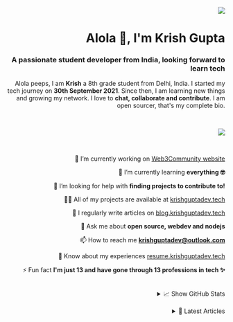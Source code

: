 <div align="right">

![](https://cardivo.vercel.app/api?name=krishguptadev&description=An%20enthusiast%20student%20developer%20looking%20forward%20to%20contribute%20to%20open%20source!%0A&image=https%3A%2F%2Fgithub.com%2Fkrishguptadev.png&site=krishguptadev.tech&instagram=krishguptadev&github=krishguptadev&twitter=krishguptadev&backgroundColor=%23ffffff)

# Alola 👋, I'm Krish Gupta
### A passionate student developer from India, looking forward to learn tech

<p>

Alola peeps, I am **Krish** a 8th grade student from Delhi, India. I started my tech journey on **30th September 2021**. Since then, I am learning new things and growing my network. I love to **chat, collaborate and contribute**. I am open sourcer, that's my complete bio.

</p> <br />

![](https://github-profile-trophy.vercel.app/?username=krishguptadev&row=1&theme=onedark&margin-w=15&margin-h=15&no-frame=true)

<br />
  
<p>
  
🔭 I’m currently working on [Web3Community website](https://github.com/web3community/web3community.github.io)

🌱 I’m currently learning **everything 🤓**

🤝 I’m looking for help with **finding projects to contribute to!**

👨‍💻 All of my projects are available at [krishguptadev.tech](https://krishguptadev.tech)

📝 I regularly write articles on [blog.krishguptadev.tech](https://blog.krishguptadev.tech)

💬 Ask me about **open source, webdev and nodejs**

📫 How to reach me **krishguptadev@outlook.com**

📄 Know about my experiences [resume.krishguptadev.tech](resume.krishguptadev.tech)

⚡ Fun fact **I'm just 13 and have gone through 13 professions in tech ✨**

</p> <br />

<details>
  <summary>📈 Show GitHub Stats <br /></summary>
  <br />
  <img width="350" align="center" src="https://github-readme-stats.vercel.app/api?username=krishguptadev&show_icons=true&theme=onedark&locale=en&count_private=true&show_icons=true&hide_border=true">

  <img width="350" align="right" src="https://github-readme-streak-stats.herokuapp.com/demo/preview.php?user=krishguptadev&theme=onedark&hide_border=true&date_format=M%20j%5B%2C%20Y%5D">
</details>
  
<br />
  
<details>
  <summary>📕 Latest Articles <br /></summary>
  <table>
    <tr>
      <td>
        ✏️ Title
      </td>
      <td>
        📅 Date
      </td>
    </tr>
    <!-- BLOG-POST-LIST:START --><tr><td><a href="https://blog.krishguptadev.tech/open-source-my-experience-till-now">Open Source, my experience till now.</a></td><td>Fri Oct 08 2021 6:13 AM</td></tr><tr><td><a href="https://blog.krishguptadev.tech/appwrite-all-you-need-to-know">Appwrite: All you need to know</a></td><td>Wed Oct 06 2021 12:14 PM</td></tr><!-- BLOG-POST-LIST:END -->
  </table>
</details>
</div>
